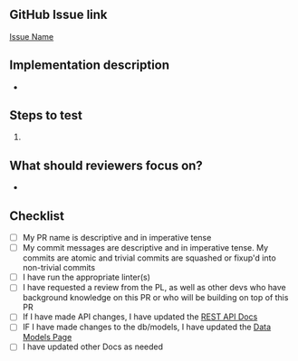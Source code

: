 ## GitHub Issue link
<!-- Please replace with your ticket's URL -->
[Issue Name](https://github.com/uwblueprint/supportive-housing/issues/)


<!-- Give a quick summary of the implementation details, provide design justifications if necessary -->
## Implementation description
* 


<!-- What should the reviewer do to verify your changes? Describe expected results and include screenshots when appropriate -->
## Steps to test
1.


<!-- Draw attention to the substantial parts of your PR or anything you'd like a second opinion on -->
## What should reviewers focus on?
* 


## Checklist
- [ ] My PR name is descriptive and in imperative tense
- [ ] My commit messages are descriptive and in imperative tense. My commits are atomic and trivial commits are squashed or fixup'd into non-trivial commits
- [ ] I have run the appropriate linter(s)
- [ ] I have requested a review from the PL, as well as other devs who have background knowledge on this PR or who will be building on top of this PR
- [ ] If I have made API changes, I have updated the [REST API Docs](https://www.notion.so/uwblueprintexecs/REST-Endpoints-05ce60312bb943439dfda42bb1318536)
- [ ] IF I have made changes to the db/models, I have updated the [Data Models Page](https://www.notion.so/uwblueprintexecs/Data-Models-760f8aa06b244eb0842c079ad77987b0)
- [ ] I have updated other Docs as needed
